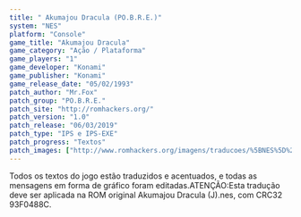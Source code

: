 ```yaml
---
title: " Akumajou Dracula (PO.B.R.E.)"
system: "NES"
platform: "Console"
game_title: "Akumajou Dracula"
game_category: "Ação / Plataforma"
game_players: "1"
game_developer: "Konami"
game_publisher: "Konami"
game_release_date: "05/02/1993"
patch_author: "Mr.Fox"
patch_group: "PO.B.R.E."
patch_site: "http://romhackers.org/"
patch_version: "1.0"
patch_release: "06/03/2019"
patch_type: "IPS e IPS-EXE"
patch_progress: "Textos"
patch_images: ["http://www.romhackers.org/imagens/traducoes/%5BNES%5D%20Akumajou%20Dracula%20-%20POBRE%20-%201.png","http://www.romhackers.org/imagens/traducoes/%5BNES%5D%20Akumajou%20Dracula%20-%20POBRE%20-%202.png","http://www.romhackers.org/imagens/traducoes/%5BNES%5D%20Akumajou%20Dracula%20-%20POBRE%20-%203.png"]
---
```

Todos os textos do jogo estão traduzidos e acentuados, e todas as mensagens em forma de gráfico foram editadas.ATENÇÃO:Esta tradução deve ser aplicada na ROM original Akumajou Dracula (J).nes, com CRC32 93F0488C.